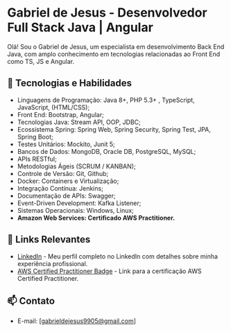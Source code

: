 # Gabriel de Jesus - Desenvolvedor Full Stack Java | Angular 

Olá! Sou o Gabriel de Jesus, um especialista em desenvolvimento Back End Java, com amplo conhecimento em tecnologias relacionadas ao Front End como TS, JS e Angular.

## 🚀 Tecnologias e Habilidades

- Linguagens de Programação: Java 8+, PHP 5.3+ , TypeScript, JavaScript, (HTML/CSS);
- Front End: Bootstrap, Angular;
- Tecnologias Java: Stream API, OOP, JDBC;
- Ecossistema Spring: Spring Web, Spring Security, Spring Test, JPA, Spring Boot;
- Testes Unitários: Mockito, Junit 5;
- Bancos de Dados: MongoDB, Oracle DB, PostgreSQL, MySQL;
- APIs RESTful;
- Metodologias Ágeis (SCRUM / KANBAN);
- Controle de Versão: Git, Github;
- Docker: Containers e Virtualização;
- Integração Contínua: Jenkins;
- Documentação de APIs: Swagger;
- Event-Driven Development: Kafka Listener;
- Sistemas Operacionais: Windows, Linux;
- <b>Amazon Web Services: Certificado AWS Practitioner.</b>

## 🔗 Links Relevantes

- [LinkedIn](https://www.linkedin.com/in/gabrielsdejesus) - Meu perfil completo no LinkedIn com detalhes sobre minha experiência profissional.
- [AWS Certified Practitioner Badge](https://www.credly.com/badges/53d79afc-779d-4be0-9c3d-c9e16adff0ff/linked_in_profile) - Link para a certificação AWS Certified Practitioner.

## 📫 Contato

- E-mail: [gabrieldejesus9905@gmail.com]
